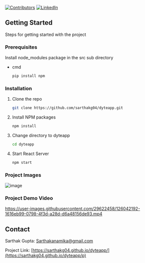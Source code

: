 
[![Contributors][contributors-shield]][contributors-url]
[![LinkedIn][linkedin-shield]][linkedin-url]

<!-- GETTING STARTED -->
## Getting Started

Steps for getting started with the project

### Prerequisites

Install node_modules package in the src sub directory
* cmd
  ```sh
  pip install npm
  ```

### Installation

1. Clone the repo
   ```sh
   git clone https://github.com/sarthakg04/dyteapp.git
   ```
2. Install NPM packages
   ```sh
   npm install
   ```
3. Change directory to dyteapp
   ```sh
   cd dyteapp
   ```
4. Start React Server
   ```sh
   npm start
   ```
### Project Images
![image](https://user-images.githubusercontent.com/29622458/126042114-ac09f370-b84c-4e3d-aa1d-c84066b00c89.png)

### Project Demo Video
https://user-images.githubusercontent.com/29622458/126042192-1616eb99-0798-4f3d-a28d-d6a48156de93.mp4


<!-- CONTACT -->
## Contact

Sarthak Gupta: Sarthakanamika@gmail.com

Project Link: [https://sarthakg04.github.io/dyteapp/](https://sarthakg04.github.io/dyteapp/p)

<!-- MARKDOWN LINKS & IMAGES -->
<!-- https://www.markdownguide.org/basic-syntax/#reference-style-links -->
[contributors-shield]: https://img.shields.io/github/contributors/othneildrew/Best-README-Template.svg?style=for-the-badge
[contributors-url]: https://github.com/sarthakg04/dyteapp/graphs/contributors
[linkedin-shield]: https://img.shields.io/badge/-LinkedIn-black.svg?style=for-the-badge&logo=linkedin&colorB=555
[linkedin-url]: https://www.linkedin.com/in/sarthak-gupta-b615398b/
